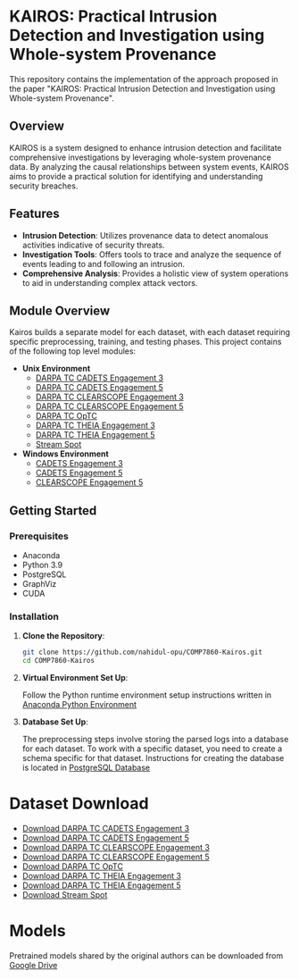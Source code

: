 
# KAIROS: Practical Intrusion Detection and Investigation using Whole-system Provenance

This repository contains the implementation of the approach proposed in the paper "KAIROS: Practical Intrusion Detection and Investigation using Whole-system Provenance".

## Overview

KAIROS is a system designed to enhance intrusion detection and facilitate comprehensive investigations by leveraging whole-system provenance data. By analyzing the causal relationships between system events, KAIROS aims to provide a practical solution for identifying and understanding security breaches.

## Features

- **Intrusion Detection**: Utilizes provenance data to detect anomalous activities indicative of security threats.
- **Investigation Tools**: Offers tools to trace and analyze the sequence of events leading to and following an intrusion.
- **Comprehensive Analysis**: Provides a holistic view of system operations to aid in understanding complex attack vectors.

## Module Overview
Kairos builds a separate model for each dataset, with each dataset requiring specific preprocessing, training, and testing phases. This project contains of the following top level modules:
- **Unix Environment**
  - [DARPA TC CADETS Engagement 3](DARPA/CADETS_E3)
  - [DARPA TC CADETS  Engagement 5](DARPA/CADETS_E5)
  - [DARPA TC CLEARSCOPE  Engagement 3](DARPA/CLEARSCOPE_E3)
  - [DARPA TC CLEARSCOPE  Engagement 5](DARPA/CLEARSCOPE_E5)
  - [DARPA TC OpTC](DARPA/OpTC)
  - [DARPA TC THEIA  Engagement 3](DARPA/THEIA_E3)
  - [DARPA TC THEIA  Engagement 5](DARPA/THEIA_E5)
  - [Stream Spot](StreamSpot)
- **Windows Environment**
  - [CADETS  Engagement 3](DARPA/WINDOWS/CADETS_E3)
  - [CADETS  Engagement 5](DARPA/WINDOWS/CADETS_E5)
  - [CLEARSCOPE  Engagement 5](DARPA/WINDOWS/CLEARSCOPE_E5)
## Getting Started


### Prerequisites

- Anaconda
- Python 3.9
- PostgreSQL
- GraphViz
- CUDA

### Installation

1. **Clone the Repository**:
   ```bash
   git clone https://github.com/nahidul-opu/COMP7860-Kairos.git
   cd COMP7860-Kairos
   ```

2. **Virtual Environment Set Up**:

   Follow the Python runtime environment setup instructions written in [Anaconda Python Environment](DARPA/settings/environment-settings.md)
3. **Database Set Up**:

   The preprocessing steps involve storing the parsed logs into a database for each dataset. To work with a specific dataset, you need to create a schema specific for that dataset. Instructions for creating the database is located in [PostgreSQL Database](DARPA/settings/database.md)

# Dataset Download
- [Download DARPA TC CADETS Engagement 3](https://drive.google.com/drive/u/0/folders/179uDuz62Aw61Ehft6MoJCpPeBEz16VFy)
- [Download DARPA TC CADETS  Engagement 5](https://drive.google.com/drive/u/0/folders/1YOaC0SMGjBnrT9952EwmKKngQkBYf4hY)
- [Download DARPA TC CLEARSCOPE  Engagement 3](https://drive.google.com/drive/u/0/folders/1cbOHa5_dlu0XF8od5YKKqCGOawHzqaT_)
- [Download DARPA TC CLEARSCOPE  Engagement 5](https://drive.google.com/drive/u/0/folders/1S-LrRdu1tCjUMQA_VdKj_OXWs4BA7Hk_)
- [Download DARPA TC OpTC](https://drive.google.com/drive/u/0/folders/1n3kkS3KR31KUegn42yk3-e6JkZvf0Caa)
- [Download DARPA TC THEIA  Engagement 3](https://drive.google.com/drive/u/0/folders/1AWXy7GFGJWeJPGzvkT935kTfwBYzjhfC)
- [Download DARPA TC THEIA  Engagement 5](https://drive.google.com/drive/u/0/folders/13zdJvC62zsJc2nD7KWxtN9xkk05LdQGw)
- [Download Stream Spot](https://github.com/sbustreamspot/sbustreamspot-data/blob/master/all.tar.gz)

# Models
Pretrained models shared by the original authors can be downloaded from [Google Drive](https://drive.google.com/drive/u/0/folders/1YAKoO3G32xlYrCs4BuATt1h_hBvvEB6C)